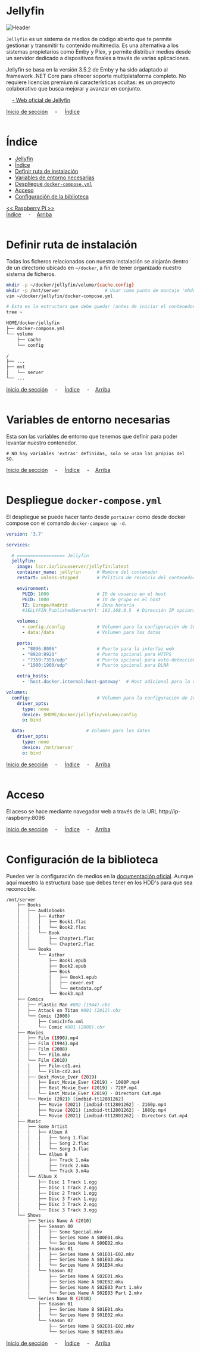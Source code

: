 # Jellyfin

![Header](../../img/ima-raspberrypi-servicios-jellyfin-header-01.png)

`Jellyfin` es un sistema de medios de código abierto que te permite gestionar y transmitir tu contenido multimedia. Es una alternativa a los sistemas propietarios como Emby y Plex, y permite distribuir medios desde un servidor dedicado a dispositivos finales a través de varias aplicaciones. 

Jellyfin se basa en la versión 3.5.2 de Emby y ha sido adaptado al framework .NET Core para ofrecer soporte multiplataforma completo. No requiere licencias premium ni características ocultas: es un proyecto colaborativo que busca mejorar y avanzar en conjunto. 


&nbsp; &nbsp; [- Web oficial de Jellyfin](https://jellyfin.org/docs/)


[Inicio de sección](#jellyfin) &nbsp; &nbsp; - &nbsp; &nbsp; [Índice](#índice)
<br><br>

# Índice
- [Jellyfin](#jellyfin)
- [Índice](#índice)
- [Definir ruta de instalación](#definir-ruta-de-instalación)
- [Variables de entorno necesarias](#variables-de-entorno-necesarias)
- [Despliegue `docker-compose.yml`](#despliegue-docker-composeyml)
- [Acceso](#acceso)
- [Configuración de la biblioteca](#configuración-de-la-biblioteca)

[<< Raspberry Pi >>](../raspberrypi.md)<br>
[Índice](#índice) &nbsp; &nbsp; - &nbsp; &nbsp;[Arriba](#jellyfin)
<br><br>

# Definir ruta de instalación
Todas los ficheros relacionados con nuestra instalación se alojarán dentro de un directorio ubicado en `~/docker`, a fin de tener organizado nuestro sistema de ficheros.

```bash
mkdir -p ~/docker/jellyfin/volume/{cache,config}
mkdir -p /mnt/server                 # Usar como punto de montaje 'mhddfs' posteriormente.
vim ~/docker/jellyfin/docker-compose.yml

# Esta es la estructura que debe quedar (antes de iniciar el contenedor)
tree ~

HOME/docker/jellyfin
├── docker-compose.yml
└── volume
    ├── cache
    └── config

/
├── ...
├── mnt
│   └── server
└── ...
```


[Inicio de sección](#definir-ruta-de-instalación) &nbsp; &nbsp; - &nbsp; &nbsp; [Índice](#índice) &nbsp; &nbsp; - &nbsp; &nbsp;[Arriba](#jellyfin)
<br><br>

# Variables de entorno necesarias
Esta son las variables de entorno que tenemos que definir para poder levantar nuestro contenedor.

```.env
# NO hay variables 'extras' definidas, solo se usan las própias del SO.
```

[Inicio de sección](#variables-de-entorno-necesarias) &nbsp; &nbsp; - &nbsp; &nbsp; [Índice](#índice) &nbsp; &nbsp; - &nbsp; &nbsp;[Arriba](#jellyfin)
<br><br>

# Despliegue `docker-compose.yml`
El despliegue se puede hacer tanto desde `portainer` como desde docker compose con el comando `docker-compose up -d`.

```yaml
version: '3.7'

services:

  # ================== Jellyfin
  jellyfin:
    image: lscr.io/linuxserver/jellyfin:latest
    container_name: jellyfin      # Nombre del contenedor
    restart: unless-stopped       # Política de reinicio del contenedor

    environment:
      PUID: 1000                  # ID de usuario en el host
      PGID: 1000                  # ID de grupo en el host
      TZ: Europe/Madrid           # Zona horaria
      #JELLYFIN_PublishedServerUrl: 192.168.0.5  # Dirección IP opcional

    volumes:
      - config:/config            # Volumen para la configuración de Jellyfin
      - data:/data                # Volumen para los datos

    ports:
      - "8096:8096"               # Puerto para la interfaz web
      - "8920:8920"               # Puerto opcional para HTTPS
      - "7359:7359/udp"           # Puerto opcional para auto-detección
      - "1900:1900/udp"           # Puerto opcional para DLNA

    extra_hosts:
      - 'host.docker.internal:host-gateway'  # Host adicional para la red interna del contenedor

volumes:
  config:                         # Volumen para la configuración de Jellyfin
    driver_opts:
      type: none
      device: $HOME/docker/jellyfin/volume/config
      o: bind

  data:                       # Volumen para los datos
    driver_opts:
      type: none
      device: /mnt/server
      o: bind

```

[Inicio de sección](#despliegue-docker-composeyml) &nbsp; &nbsp; - &nbsp; &nbsp; [Índice](#índice) &nbsp; &nbsp; - &nbsp; &nbsp;[Arriba](#jellyfin)
<br><br>

# Acceso
El aceso se hace mediante navegador web a través de la URL http://ip-raspberry:8096

[Inicio de sección](#acceso) &nbsp; &nbsp; - &nbsp; &nbsp; [Índice](#índice) &nbsp; &nbsp; - &nbsp; &nbsp;[Arriba](#jellyfin)
<br><br>

# Configuración de la biblioteca
Puedes ver la configuración de medios en la [documentación oficial](https://jellyfin.org/docs/general/server/devices). Aunque aquí muestro la estructura base que debes tener en los HDD's para que sea reconocible.


```bash
/mnt/server
    ├── Books
    │   ├── Audiobooks
    │   │   ├── Author
    │   │   │   ├── Book1.flac
    │   │   │   └── Book2.flac
    │   │   └── Book
    │   │       ├── Chapter1.flac
    │   │       └── Chapter2.flac
    │   └── Books
    │       └── Author
    │           ├── Book1.epub
    │           ├── Book2.epub
    │           ├── Book
    │           │   ├── Book1.epub
    │           │   ├── cover.ext
    │           │   └── metadata.opf
    │           └── Book3.mp3
    ├── Comics
    │   ├── Plastic Man #002 (1944).cbz
    │   ├── Attack on Titan #001 (2012).cbz
    │   └── Comic (2008)
    │       ├── ComicInfo.xml
    │       └── Comic #001 (2008).cbr
    ├── Movies
    │   ├── Film (1990).mp4
    │   ├── Film (1994).mp4
    │   ├── Film (2008)
    │   │   └── Film.mkv
    │   └── Film (2010)
    │   │   ├── Film-cd1.avi
    │   │   └── Film-cd2.avi
    │   ├── Best_Movie_Ever (2019)
    │   │   ├── Best_Movie_Ever (2019) - 1080P.mp4
    │   │   ├── Best_Movie_Ever (2019) - 720P.mp4
    │   │   └── Best_Movie_Ever (2019) - Directors Cut.mp4
    │   └── Movie (2021) [imdbid-tt12801262]
    │       ├── Movie (2021) [imdbid-tt12801262] - 2160p.mp4
    │       ├── Movie (2021) [imdbid-tt12801262] - 1080p.mp4
    │       └── Movie (2021) [imdbid-tt12801262] - Directors Cut.mp4
    ├── Music
    │   ├── Some Artist
    │   │   ├── Album A
    │   │   │   ├── Song 1.flac
    │   │   │   ├── Song 2.flac
    │   │   │   └── Song 3.flac
    │   │   └── Album B
    │   │       ├── Track 1.m4a
    │   │       ├── Track 2.m4a
    │   │       └── Track 3.m4a
    │   └── Album X
    │       ├── Disc 1 Track 1.ogg
    │       ├── Disc 1 Track 2.ogg
    │       ├── Disc 2 Track 1.ogg
    │       ├── Disc 3 Track 1.ogg
    │       ├── Disc 3 Track 2.ogg
    │       └── Disc 3 Track 3.ogg
    └── Shows
        ├── Series Name A (2010)
        │   ├── Season 00
        │   │   ├── Some Special.mkv
        │   │   ├── Series Name A S00E01.mkv
        │   │   └── Series Name A S00E02.mkv
        │   ├── Season 01
        │   │   ├── Series Name A S01E01-E02.mkv
        │   │   ├── Series Name A S01E03.mkv
        │   │   └── Series Name A S01E04.mkv
        │   └── Season 02
        │       ├── Series Name A S02E01.mkv
        │       ├── Series Name A S02E02.mkv
        │       ├── Series Name A S02E03 Part 1.mkv
        │       └── Series Name A S02E03 Part 2.mkv
        └── Series Name B (2018)
            ├── Season 01
            │   ├── Series Name B S01E01.mkv
            │   └── Series Name B S01E02.mkv
            └── Season 02
                ├── Series Name B S02E01-E02.mkv
                └── Series Name B S02E03.mkv
```

[Inicio de sección](#acceso) &nbsp; &nbsp; - &nbsp; &nbsp; [Índice](#índice) &nbsp; &nbsp; - &nbsp; &nbsp;[Arriba](#jellyfin)
<br><br>